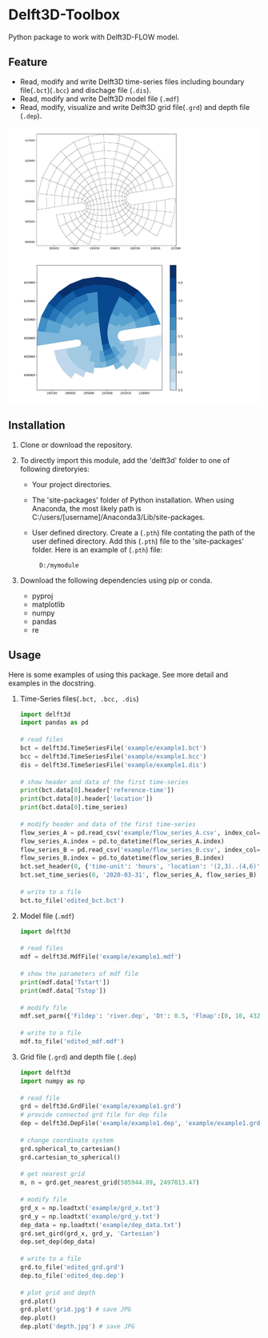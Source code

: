 # Delft3D-Toolbox

Python package to work with Delft3D-FLOW model.

## Feature

- Read, modify and write Delft3D time-series files including boundary file(`.bct`)(`.bcc`) and dischage file (`.dis`).
- Read, modify and write Delft3D model file (`.mdf`)
- Read, modify, visualize and write Delft3D grid file(`.grd`) and depth file (`.dep`).

![grid](example/example1.jpg)


## Installation

1. Clone or download the repository.

2. To directly import this module, add the 'delft3d' folder to one of  following diretoryies:
    - Your project directories.

    - The 'site-packages' folder of Python installation. When using Anaconda, the most likely path is C:/users/[username]/Anaconda3/Lib/site-packages.

    - User defined directory. Create a (`.pth`) file contating the path of the user defined directory. Add this (`.pth`) file to the 'site-packages' folder. Here is an example of (`.pth`) file:

            D:/mymodule

3. Download the following dependencies using pip or conda.

    - pyproj
    - matplotlib
    - numpy
    - pandas
    - re

## Usage

Here is some examples of using this package. See more detail and examples in the docstring.

1. Time-Series files(`.bct, .bcc, .dis`)

   ```python
   import delft3d
   import pandas as pd

   # read files
   bct = delft3d.TimeSeriesFile('example/example1.bct')
   bcc = delft3d.TimeSeriesFile('example/example1.bcc')
   dis = delft3d.TimeSeriesFile('example/example1.dis')

   # show header and data of the first time-series
   print(bct.data[0].header['reference-time'])
   print(bct.data[0].header['location'])
   print(bct.data[0].time_series)

   # modify header and data of the first time-series
   flow_series_A = pd.read_csv('example/flow_series_A.csv', index_col=0)
   flow_series_A.index = pd.to_datetime(flow_series_A.index)
   flow_series_B = pd.read_csv('example/flow_series_B.csv', index_col=0)
   flow_series_B.index = pd.to_datetime(flow_series_B.index)
   bct.set_header(0, {'time-unit': 'hours', 'location': '(2,3)..(4,6)'})
   bct.set_time_series(0, '2020-03-31', flow_series_A, flow_series_B)

   # write to a file
   bct.to_file('edited_bct.bct')

   ```

2. Model file (`.mdf`)

   ```python
   import delft3d

   # read files
   mdf = delft3d.MdfFile('example/example1.mdf')

   # show the parameters of mdf file
   print(mdf.data['Tstart'])
   print(mdf.data['Tstop'])
   
   # modify file
   mdf.set_parm({'Fildep': 'river.dep', 'Dt': 0.5, 'Flmap':[0, 10, 4320]})
   
   # write to a file
   mdf.to_file('edited_mdf.mdf')
   ```
3. Grid file (`.grd`) and depth file (`.dep`)

   ```python
   import delft3d
   import numpy as np
   
   # read file
   grd = delft3d.GrdFile('example/example1.grd')
   # provide connected grd file for dep file
   dep = delft3d.DepFile('example/example1.dep', 'example/example1.grd')
   
   # change coordinate system
   grd.spherical_to_cartesian()
   grd.cartesian_to_spherical()
   
   # get nearest grid
   m, n = grd.get_nearest_grid(505944.89, 2497013.47)
   
   # modify file
   grd_x = np.loadtxt('example/grd_x.txt')
   grd_y = np.loadtxt('example/grd_y.txt')
   dep_data = np.loadtxt('example/dep_data.txt')
   grd.set_gird(grd_x, grd_y, 'Cartesian')
   dep.set_dep(dep_data)
   
   # write to a file
   grd.to_file('edited_grd.grd')
   dep.to_file('edited_dep.dep')
   
   # plot grid and depth
   grd.plot()
   grd.plot('grid.jpg') # save JPG
   dep.plot()
   dep.plot('depth.jpg') # save JPG
   ```
